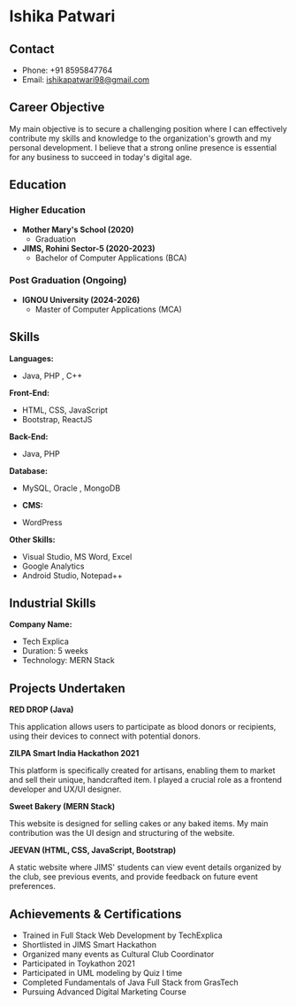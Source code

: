 # Ishika Patwari

## Contact

* Phone: +91 8595847764
* Email: ishikapatwari98@gmail.com

 ## Career Objective

My main objective is to secure a challenging position where I can effectively contribute my skills and knowledge to the organization's growth and my personal development. I believe that a strong online presence is essential for any business to succeed in today's digital age.

   
## Education

### Higher Education

* **Mother Mary's School (2020)**
    * Graduation
* **JIMS, Rohini Sector-5 (2020-2023)**
    * Bachelor of Computer Applications (BCA)

### Post Graduation (Ongoing)

* **IGNOU University (2024-2026)**
    * Master of Computer Applications (MCA)

## Skills

**Languages:**

* Java, PHP , C++

**Front-End:**

* HTML, CSS, JavaScript
* Bootstrap, ReactJS

**Back-End:**

* Java, PHP 

**Database:**
* MySQL, Oracle , MongoDB

* **CMS:**
* WordPress

**Other Skills:**
* Visual Studio, MS Word, Excel
* Google Analytics
* Android Studio, Notepad++

## Industrial Skills
  **Company Name:**

* Tech Explica
* Duration: 5 weeks
* Technology: MERN Stack
  
## Projects Undertaken

**RED DROP (Java)**

This application allows users to participate as blood donors or recipients, using their devices to connect with potential donors.

**ZILPA Smart India Hackathon 2021**

This platform is specifically created for artisans, enabling them to market and sell their unique, handcrafted item. I played a crucial role as a frontend developer and UX/UI designer.

**Sweet Bakery (MERN Stack)**

This website is designed for selling cakes or any baked items. My main contribution was the UI design and structuring of the website.

**JEEVAN (HTML, CSS, JavaScript, Bootstrap)**

A static website where JIMS' students can view event details organized by the club, see previous events, and provide feedback on future event preferences.


   
## Achievements & Certifications

* Trained in Full Stack Web Development by TechExplica
* Shortlisted in JIMS Smart Hackathon
* Organized many events as Cultural Club Coordinator
* Participated in Toykathon 2021
* Participated in UML modeling by Quiz I time
* Completed Fundamentals of Java Full Stack from GrasTech
* Pursuing Advanced Digital Marketing Course


